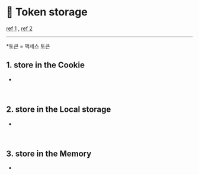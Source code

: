 # 🐧 Token storage

[ref 1](https://developer.okta.com/blog/2017/06/21/what-the-heck-is-oauth) ,   [ref 2](https://www.youtube.com/watch?v=CPbvxxslDTU)

---

*토큰 = 액세스 토큰

## 1. store in the Cookie

- 

<br>

## 2. store in the Local storage

- 

<br>

## 3. store in the Memory

- 